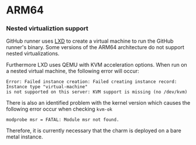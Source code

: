 # ARM64

### Nested virtualiztion support

GitHub runner uses [LXD](https://github.com/canonical/lxd) to create a virtual machine to run the 
GitHub runner's binary. Some versions of the ARM64 architecture do not support nested 
virtualizations. 

Furthermore LXD uses QEMU with KVM acceleration options. When run on a nested virtual machine, 
the following error will occur:
```
Error: Failed instance creation: Failed creating instance record: Instance type "virtual-machine"
is not supported on this server: KVM support is missing (no /dev/kvm)
```

There is also an identified problem with the kernel version which causes the following error occur
when checking `kvm-ok`
```
modprobe msr = FATAL: Module msr not found.
```

Therefore, it is currently necessary that the charm is deployed on a bare metal instance.
